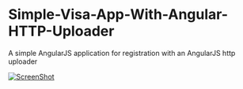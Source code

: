 # Simple-Visa-App-With-Angular-HTTP-Uploader
A simple AngularJS application for registration with an AngularJS http uploader


[![ScreenShot](https://raw.github.com/GabLeRoux/WebMole/master/ressources/WebMole_Youtube_Video.png)](http://youtu.be/vt5fpE0bzSY)

